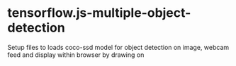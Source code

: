 # tensorflow.js-multiple-object-detection
Setup files to loads coco-ssd model for object detection on image, webcam feed and display within browser by drawing on <canvas>
